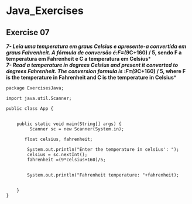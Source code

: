# Java_Exercises
## Exercise 07
***7- Leia uma temperatura em graus Celsius e apresente-a convertida em graus Fahrenheit. A fórmula de conversão é:F=(9*C+160) / 5, sendo F a temperatura em Fahrenheit e C a temperatura em Celsius***<br>
***7- Read a temperature in degrees Celsius and present it converted to degrees Fahrenheit. The conversion formula is :F=(9*C+160) / 5, where F is the temperature in Fahrenheit and C is the temperature in Celsius***
``` 
package ExercisesJava;

import java.util.Scanner;

public class App {
    

    public static void main(String[] args) {
         Scanner sc = new Scanner(System.in);
        
       float celsius, fahrenheit;
        
        System.out.println("Enter the temperature in celsius': ");
        celsius = sc.nextInt();
        fahrenheit =(9*celsius+160)/5;
        
        
        System.out.println("Fahrenheit temperature: "+fahrenheit);
        

    }
}

```
